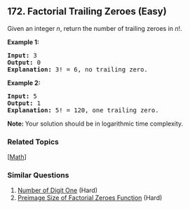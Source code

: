 <!--|This file generated by command(leetcode description); DO NOT EDIT.    |-->
<!--+----------------------------------------------------------------------+-->
<!--|@author    Openset <openset.wang@gmail.com>                           |-->
<!--|@link      https://github.com/openset                                 |-->
<!--|@home      https://github.com/openset/leetcode                        |-->
<!--+----------------------------------------------------------------------+-->

## 172. Factorial Trailing Zeroes (Easy)

<p>Given an integer <i>n</i>, return the number of trailing zeroes in <i>n</i>!.</p>

<p><strong>Example 1:</strong></p>

<pre>
<strong>Input:</strong> 3
<strong>Output:</strong> 0
<strong>Explanation:</strong>&nbsp;3! = 6, no trailing zero.</pre>

<p><strong>Example 2:</strong></p>

<pre>
<strong>Input:</strong> 5
<strong>Output:</strong> 1
<strong>Explanation:</strong>&nbsp;5! = 120, one trailing zero.</pre>

<p><b>Note: </b>Your solution should be in logarithmic time complexity.</p>


### Related Topics
[[Math](https://github.com/openset/leetcode/tree/master/tag/math/README.md)] 

### Similar Questions
  1. [Number of Digit One](https://github.com/openset/leetcode/tree/master/problems/number-of-digit-one) (Hard)
  1. [Preimage Size of Factorial Zeroes Function](https://github.com/openset/leetcode/tree/master/problems/preimage-size-of-factorial-zeroes-function) (Hard)
